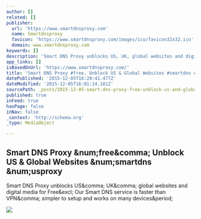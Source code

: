 ```yaml
---
author: []
related: []
publisher:
  url: 'https://www.smartdnsproxy.com'
  name: Smartdnsproxy
  favicon: 'https://www.smartdnsproxy.com/images/ico/favicon32x32.ico'
  domain: www.smartdnsproxy.com
keywords: []
description: 'Smart DNS Proxy unblocks US, UK, global websites and digital media for Free! Our Smart DNS service is faster than VPN, simpler to setup and works on many devices.'
app_links: []
isBasedOnUrl: 'https://www.smartdnsproxy.com/'
title: 'Smart DNS Proxy #free, Unblock US & Global Websites #smartdns #usproxy'
datePublished: '2015-12-05T16:20:41.477Z'
dateModified: '2015-12-05T16:01:14.181Z'
sourcePath: _posts/2015-12-05-smart-dns-proxy-free-unblock-us-and-global-websites-smartdn.md
published: true
inFeed: true
hasPage: false
inNav: false
_context: 'http://schema.org'
_type: MediaObject

---
```

<article style=""><h1>Smart DNS Proxy &amp;num;free&amp;comma; Unblock US &amp; Global Websites &amp;num;smartdns &amp;num;usproxy</h1><p>Smart DNS Proxy unblocks US&amp;comma; UK&amp;comma; global websites and digital media for Free&amp;excl; Our Smart DNS service is faster than VPN&amp;comma; simpler to setup and works on many devices&amp;period;</p><img src="https://www.smartdnsproxy.com/images/sdplogo.png" /></article>